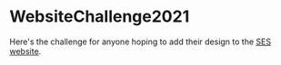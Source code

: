 # WebsiteChallenge2021
Here's the challenge for anyone hoping to add their design to the [SES website](https://ses.jkuat.ac.ke).
